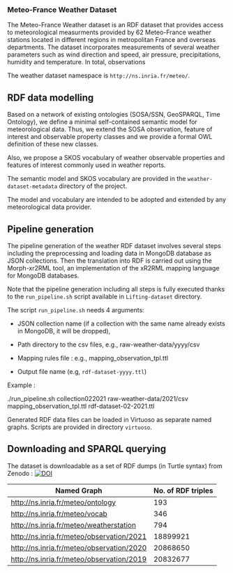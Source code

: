 ### Meteo-France Weather Dataset

The Meteo-France Weather dataset is an RDF dataset that provides access to meteorological measurments provided by 62 Meteo-France weather stations located in different regions in metropolitan France and overseas departments. 
The dataset incorporates measurements of several weather parameters such as wind direction and speed, air pressure, precipitations, humidity and temperature. 
In total, observations  

The weather dataset namespace is ```http://ns.inria.fr/meteo/```. 

## RDF data modelling 

Based on a network of existing ontologies (SOSA/SSN, GeoSPARQL, Time Ontology), we define a minimal self-contained semantic model for meteorological data. 
Thus, we extend the SOSA observation, feature of interest and observable property classes and we provide a formal OWL definition of these new classes. 

Also, we propose a SKOS vocabulary of weather observable properties and features of interest commonly used in weather reports.  

The semantic model and SKOS vocabulary are provided in the ```weather-dataset-metadata``` directory of the project. 

The model and vocabulary are intended to be adopted and extended by any meteorological data provider. 

## Pipeline generation 

The pipeline generation of the weather RDF dataset involves several steps including the preprocessing and loading data in MongoDB database as JSON collections.
Then the translation into RDF is carried out using the Morph-xr2RML tool, an implementation of the xR2RML mapping language for MongoDB databases. 

Note that the pipeline generation including all steps is fully executed thanks to the ```run_pipeline.sh``` script available in ```Lifting-dataset``` directory.

The script ```run_pipeline.sh``` needs 4 arguments: 
 
* JSON collection name (if a collection with the same name already exists in MongoDB, it will be dropped),

* Path directory to the csv files, e.g., raw-weather-data/yyyy/csv

* Mapping rules file : e.g., mapping_observation_tpl.ttl

* Output file name (e.g, ```rdf-dataset-yyyy.ttl```)

Example : 

./run_pipeline.sh collection022021 raw-weather-data/2021/csv mapping_observation_tpl.ttl rdf-dataset-02-2021.ttl

Generated RDF data files can be loaded in Virtuoso as separate named graphs. Scripts are provided in directory ```virtuoso```.

## Downloading and SPARQL querying 

The dataset is downloadable as a set of RDF dumps (in Turtle syntax) from Zenodo : [![DOI](https://zenodo.org/badge/DOI/10.5281/zenodo.5593216.svg)](https://doi.org/10.5281/zenodo.5593216)

| Named Graph  | No. of RDF triples |
| ------------- | ------------- |
| http://ns.inria.fr/meteo/ontology  | 193  |
| http://ns.inria.fr/meteo/vocab | 346 |
| http://ns.inria.fr/meteo/weatherstation | 794 |
| http://ns.inria.fr/meteo/observation/2021 | 18899921 |
| http://ns.inria.fr/meteo/observation/2020 | 20868650  |
| http://ns.inria.fr/meteo/observation/2019 | 20832677 |
